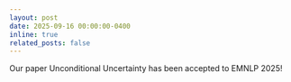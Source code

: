 ```yaml
---
layout: post
date: 2025-09-16 00:00:00-0400
inline: true
related_posts: false
---
```


Our paper Unconditional Uncertainty has been accepted to EMNLP 2025!
